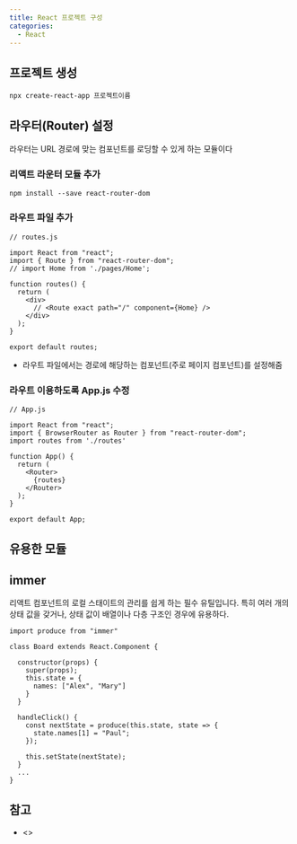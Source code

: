 ```yaml
---
title: React 프로젝트 구성
categories: 
  - React
---
```


프로젝트 생성
---
```
npx create-react-app 프로젝트이름
```


라우터(Router) 설정
---
라우터는 URL 경로에 맞는 컴포넌트를 로딩할 수 있게 하는 모듈이다

### 리액트 라운터 모듈 추가
```
npm install --save react-router-dom
```

### 라우트 파일 추가
```
// routes.js

import React from "react";
import { Route } from "react-router-dom";
// import Home from './pages/Home';

function routes() {
  return (
    <div>
      // <Route exact path="/" component={Home} />
    </div>
  );
}

export default routes;
```
* 라우트 파일에서는 경로에 해당하는 컴포넌트(주로 페이지 컴포넌트)를 설정해줌


### 라우트 이용하도록 App.js 수정
```
// App.js

import React from "react";
import { BrowserRouter as Router } from "react-router-dom";
import routes from './routes'

function App() {
  return (
    <Router>
      {routes}
    </Router>
  );
}

export default App; 
```


유용한 모듈
---
## immer
리액트 컴포넌트의 로컬 스태이트의 관리를 쉽게 하는 필수 유틸입니다.
특히 여러 개의 상태 값을 갖거나, 상태 값이 배열이나 다층 구조인 경우에 유용하다.

```
import produce from "immer"

class Board extends React.Component {

  constructor(props) {
    super(props);
    this.state = {
      names: ["Alex", "Mary"]
    }
  }

  handleClick() {
    const nextState = produce(this.state, state => {
      state.names[1] = "Paul";
    });

    this.setState(nextState);
  }
  ...
}
```


참고
---
* <>